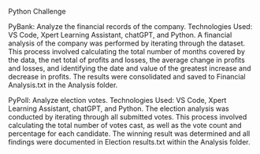 Python Challenge

PyBank: Analyze the financial records of the company.
Technologies Used: VS Code, Xpert Learning Assistant, chatGPT, and Python.
A financial analysis of the company was performed by iterating through the dataset. This process involved calculating the total number of months covered by the data, the net total of profits and losses, the average change in profits and losses, and identifying the date and value of the greatest increase and decrease in profits. The results were consolidated and saved to Financial Analysis.txt in the Analysis folder.

PyPoll: Analyze election votes.
Technologies Used: VS Code, Xpert Learning Assistant, chatGPT, and Python.
The election analysis was conducted by iterating through all submitted votes. This process involved calculating the total number of votes cast, as well as the vote count and percentage for each candidate. The winning result was determined and all findings were documented in Election results.txt within the Analysis folder.
